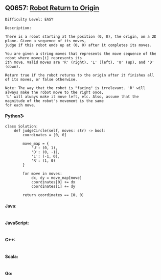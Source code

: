 ## Q0657: [Robot Return to Origin](https://leetcode.com/problems/robot-return-to-origin/)

```
Difficulty Level: EASY
```

```
Description:

There is a robot starting at the position (0, 0), the origin, on a 2D plane. Given a sequence of its moves,
judge if this robot ends up at (0, 0) after it completes its moves.

You are given a string moves that represents the move sequence of the robot where moves[i] represents its
ith move. Valid moves are 'R' (right), 'L' (left), 'U' (up), and 'D' (down).

Return true if the robot returns to the origin after it finishes all of its moves, or false otherwise.

Note: The way that the robot is "facing" is irrelevant. 'R' will always make the robot move to the right once,
'L' will always make it move left, etc. Also, assume that the magnitude of the robot's movement is the same
for each move.
```

#### Python3:

```
class Solution:
    def judgeCircle(self, moves: str) -> bool:
        coordinates = [0, 0]

        move_map = {
            'U': (0, 1),
            'D': (0, -1),
            'L': (-1, 0),
            'R': (1, 0)
        }

        for move in moves:
            dx, dy = move_map[move]
            coordinates[0] += dx
            coordinates[1] += dy

        return coordinates == [0, 0]
```

#### Java:

```

```

#### JavaScript:

```

```


#### C++:

```

```

#### Scala:

```

```

#### Go:

```

```